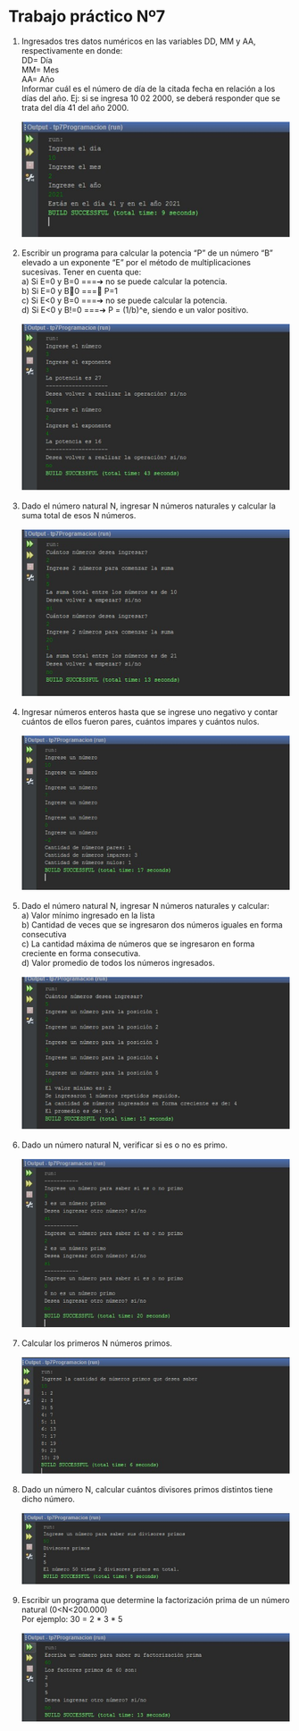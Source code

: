 <b><h1>Trabajo práctico Nº7 </h1></b>
1) Ingresados tres datos numéricos en las variables DD, MM y AA, respectivamente en donde: <br>
DD= Día <br>
MM= Mes <br>
AA= Año <br>
Informar cuál es el número de día de la citada fecha en relación a los días del año. Ej: si se ingresa 10 02 2000, se deberá responder que se trata del día 41 del año 2000.<br><br>
![](/tp7Programacion/ejercicio1.jpg)
<br><br>
2) Escribir un programa para calcular la potencia “P” de un número “B” elevado a un exponente “E” por el método de multiplicaciones sucesivas. Tener en cuenta que: <br> 
a) Si E=0 y B=0 ===➔ no se puede calcular la potencia. <br>
b) Si E=0 y B0 ===➔ P=1 <br>
c) Si E<0 y B=0 ===➔ no se puede calcular la potencia. <br>
d) Si E<0 y B!=0 ===➔ P = (1/b)^e, siendo e un valor positivo. <br><br>
![](/tp7Programacion/ejercicio2.jpg)
<br><br>
3) Dado el número natural N, ingresar N números naturales y calcular la suma total de esos N números.<br><br>
![](/tp7Programacion/ejercicio3.jpg)
<br><br>
4) Ingresar números enteros hasta que se ingrese uno negativo y contar cuántos de ellos fueron pares, cuántos impares y cuántos nulos. <br><br>
![](/tp7Programacion/ejercicio4.jpg)
<br><br>
5) Dado el número natural N, ingresar N números naturales y calcular:  <br>
a) Valor mínimo ingresado en la lista <br>
b) Cantidad de veces que se ingresaron dos números iguales en forma consecutiva <br>
c) La cantidad máxima de números que se ingresaron en forma creciente en forma consecutiva. <br>
d) Valor promedio de todos los números ingresados. <br><br>
![](/tp7Programacion/ejercicio5.jpg)
<br><br>
6) Dado un número natural N, verificar si es o no es primo. <br><br>
![](/tp7Programacion/ejercicio6.jpg)
<br><br>
7) Calcular los primeros N números primos. <br><br>
![](/tp7Programacion/ejercicio7.jpg)
<br><br>
8) Dado un número N, calcular cuántos divisores primos distintos tiene dicho número. 
<br><br>
![](/tp7Programacion/ejercicio8.jpg)
<br><br>
9) Escribir un programa que determine la factorización prima de un número natural (0<N<200.000) <br>
Por ejemplo: 30 = 2 * 3 * 5 <br><br>
![](/tp7Programacion/ejercicio9.jpg)
